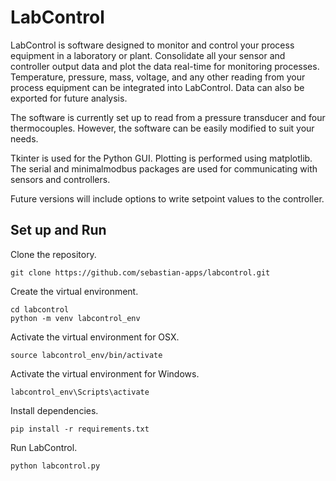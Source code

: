 # LabControl

LabControl is software designed to monitor and control your process equipment in a laboratory or plant. 
Consolidate all your sensor and controller output data and plot the data real-time for monitoring processes. 
Temperature, pressure, mass, voltage, and any other reading from your process equipment can be integrated into LabControl.
Data can also be exported for future analysis.

The software is currently set up to read from a pressure transducer and four thermocouples.
However, the software can be easily modified to suit your needs. 

Tkinter is used for the Python GUI. Plotting is performed using matplotlib. 
The serial and minimalmodbus packages are used for communicating with sensors and controllers.

Future versions will include options to write setpoint values to the controller.
<br />

## Set up and Run

Clone the repository.

```
git clone https://github.com/sebastian-apps/labcontrol.git
```

Create the virtual environment.

```
cd labcontrol
python -m venv labcontrol_env
```

Activate the virtual environment for OSX.

```
source labcontrol_env/bin/activate
```

Activate the virtual environment for Windows.

```
labcontrol_env\Scripts\activate
```

Install dependencies. 

```
pip install -r requirements.txt
```

Run LabControl.

```
python labcontrol.py
```

